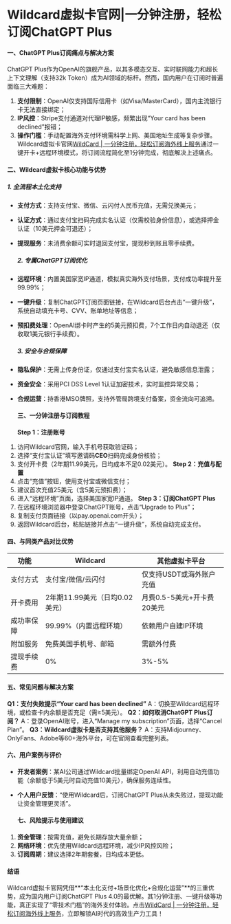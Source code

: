 # Wildcard虚拟卡官网|一分钟注册，轻松订阅ChatGPT Plus

#### 一、ChatGPT Plus订阅痛点与解决方案

ChatGPT Plus作为OpenAI的旗舰产品，以其多模态交互、实时联网能力和超长上下文理解（支持32k Token）成为AI领域的标杆。然而，国内用户在订阅时普遍面临三大难题：

1. **支付限制**：OpenAI仅支持国际信用卡（如Visa/MasterCard），国内主流银行卡无法直接绑定；
2. **IP风控**：Stripe支付通道对代理IP敏感，频繁出现“Your card has been declined”报错；
3. **操作门槛**：手动配置海外支付环境需科学上网、美国地址生成等复杂步骤。 
  Wildcard虚拟卡官网[WildCard | 一分钟注册，轻松订阅海外线上服务](https://bewildcard.com/i/CEO)通过一键开卡+远程环境模式，将订阅流程简化至1分钟完成，彻底解决上述痛点。
  
  #### 二、Wildcard虚拟卡核心功能与优势
  
  ##### 1. **全流程本土化支持**
  

- **支付方式**：支持支付宝、微信、云闪付人民币充值，无需兑换美元；
- **认证方式**：通过支付宝扫码完成实名认证（仅需校验身份信息），或选择押金认证（10美元押金可退还）；
- **提现服务**：未消费余额可实时退回支付宝，提现秒到账且零手续费。
  
  ##### 2. **专属ChatGPT订阅优化**
  
- **远程环境**：内置美国家宽IP通道，模拟真实海外支付场景，支付成功率提升至99.99%；
- **一键升级**：复制ChatGPT订阅页面链接，在Wildcard后台点击“一键升级”，系统自动填充卡号、CVV、账单地址等信息；
- **预扣费处理**：OpenAI绑卡时产生的5美元预扣费，7个工作日内自动退还（仅收取1美元银行手续费）。
  
  ##### 3. **安全与合规保障**
  
- **隐私保护**：无需上传身份证，仅通过支付宝实名认证，避免敏感信息泄露；
- **资金安全**：采用PCI DSS Level 1认证加密技术，实时监控异常交易；
- **合规运营**：持香港MSO牌照，支持外管局跨境支付备案，资金流向可追溯。
  
  #### 三、一分钟注册与订阅教程
  
  **Step 1：注册账号**

1. 访问Wildcard官网，输入手机号获取验证码；
2. 选择“支付宝认证”填写邀请码**CEO**扫码完成身份核验；
3. 支付开卡费（2年期11.99美元，日均成本不足0.02美元）。 
  **Step 2：充值与配置**
4. 点击“充值”按钮，使用支付宝或微信支付；
5. 建议首次充值25美元（含5美元预扣费）；
6. 进入“远程环境”页面，选择美国家宽IP通道。 
  **Step 3：订阅ChatGPT Plus**
7. 在远程环境浏览器中登录ChatGPT账号，点击“Upgrade to Plus”；
8. 复制支付页面链接（以pay.openai.com开头）；
9. 返回Wildcard后台，粘贴链接并点击“一键升级”，系统自动完成支付。
  
  #### 四、与同类产品对比优势
  
  | **功能** | **Wildcard** | **其他虚拟卡平台** |
  | --- | --- | --- |
  | 支付方式 | 支付宝/微信/云闪付 | 仅支持USDT或海外账户充值 |
  | 开卡费用 | 2年期11.99美元（日均0.02美元） | 月费0.5-5美元+开卡费20美元 |
  | 成功率保障 | 99.99%（内置远程环境） | 依赖用户自建IP环境 |
  | 附加服务 | 免费美国手机号、邮箱 | 需额外付费 |
  | 提现手续费 | 0%  | 3%-5% |
  
  #### 五、常见问题与解决方案
  
  **Q1：支付失败提示“Your card has been declined”** 
  A：切换至Wildcard远程环境，或检查卡内余额是否充足（需≥5美元）。 
  **Q2：如何取消ChatGPT Plus订阅？** 
  A：登录OpenAI账号，进入“Manage my subscription”页面，选择“Cancel Plan”。 
  **Q3：Wildcard虚拟卡是否支持其他服务？** 
  A：支持Midjourney、OnlyFans、Adobe等60+海外平台，可在官网查看完整列表。
  
  #### 六、用户案例与评价
  

- **开发者案例**：某AI公司通过Wildcard批量绑定OpenAI API，利用自动充值功能（余额低于5美元时自动充值10美元），确保服务连续性。
- **个人用户反馈**：“使用Wildcard后，订阅ChatGPT Plus从未失败过，提现功能让资金管理更灵活”。
  
  #### 七、风险提示与使用建议
  

1. **资金管理**：按需充值，避免长期存放大量余额；
2. **网络环境**：优先使用Wildcard远程环境，减少IP风控风险；
3. **订阅周期**：建议选择2年期套餐，日均成本更低。
  
  #### 结语
  
  Wildcard虚拟卡官网凭借**“本土化支付+场景化优化+合规化运营”**的三重优势，成为国内用户订阅ChatGPT Plus 4.0的最优解。其1分钟注册、一键升级等功能，真正实现了“零技术门槛”的海外支付体验。点击[WildCard | 一分钟注册，轻松订阅海外线上服务](https://bewildcard.com/i/CEO)，立即解锁AI时代的高效生产力工具！
